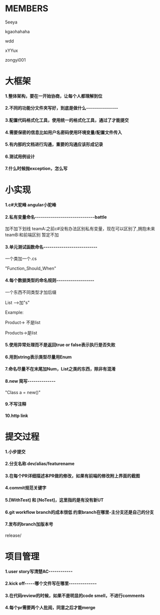 # MEMBERS
5eeya

kgaohahaha

wdd

xYYux

zongyi001


# 大框架

#### 1.整体架构，要在一开始协商，让每个人都理解到位

#### 2.不同的功能分文件夹写好，到底是做什么----------------

#### 3.配置代码格式化工具，使用统一的格式化工具，通过了才能提交

#### 4.需要保密的信息比如用户名密码使用环境变量/配置文件传入

#### 5.有内部的文档进行沟通，重要的沟通应该形成记录

#### 6.测试用例设计

#### 7.什么时候抛exception，怎么写


# 小实现

#### 1.c#大驼峰 angular小驼峰

#### 2.私有变量命名------------------------------battle

加不加下划线
teamA:之前c#没有办法区别私有变量，现在可以区别了,拥抱未来
teamB:和前端区别
暂定不加

#### 3.单元测试函数命名---------------------------

一个类加一个.cs

"Function_Should_When"

#### 4.每个数据类型的命名规则-------------------

一个东西不同类型才加后缀

List -->加"s"

Example: 

Product-> 不是list

Products->是list

#### 5.使用异常处理而不是返回true or false表示执行是否失败

#### 6.用到string表示类型尽量用Enum

#### 7.命名尽量不在末尾加Num，List之类的东西，除非有混淆

#### 8.new 简写--------------

"Class a = new()"

#### 9.不写注释

#### 10.http link

# 提交过程

#### 1.小步提交

#### 2.分支名称 dev/alias/featurename


#### 3.在每个PR详细描述本PR做的修改，如果有前端的修改附上界面的截图

#### 4.commit规范关键字

#### 5.[WithTest] 和 [NoTest]，这里指的是有没有新UT

#### 6.git workflow branch的成本很低 约束branch在哪里-主分支还是自己的分支

#### 7.发布的branch加版本号

release/


# 项目管理

#### 1.user story写清楚AC------------

#### 2.kick off-----哪个文件写在哪里--------------

#### 3.在代码review的时候，如果不是明显的code smell，不进行comments

#### 4.每个pr需要两个人批阅，同意之后才能merge

